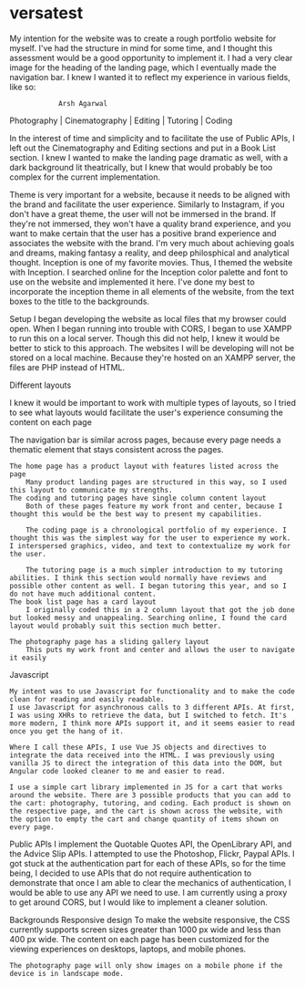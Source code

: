 # versatest

My intention for the website was to create a rough portfolio website for myself. I've had the structure in mind for some time, and I thought this assessment would be a good opportunity to implement it. I had a very clear image for the heading of the landing page, which I eventually made the navigation bar. I knew I wanted it to reflect my experience in various fields, like so:

				Arsh Agarwal

Photography | Cinematography | Editing | Tutoring | Coding

In the interest of time and simplicity and to facilitate the use of Public APIs, I left out the Cinematography and Editing sections and put in a Book List section. I knew I wanted to make the landing page dramatic as well, with a dark background lit theatrically, but I knew that would probably be too complex for the current implementation.

Theme is very important for a website, because it needs to be aligned with the brand and facilitate the user experience. Similarly to Instagram, if you don't have a great theme, the user will not be immersed in the brand. If they're not immersed, they won't have a quality brand experience, and you want to make certain that the user has a positive brand experience and associates the website with the brand. I'm very much about achieving goals and dreams, making fantasy a reality, and deep philosphical and analytical thought. Inception is one of my favorite movies. Thus, I themed the website with Inception. I searched online for the Inception color palette and font to use on the website and implemented it here. I've done my best to incorporate the inception theme in all elements of the website, from the text boxes to the title to the backgrounds.
 

Setup
	I began developing the website as local files that my browser could open. When I began running into trouble with CORS, I began to use XAMPP to run this on a local server. Though this did not help, I knew it would be better to stick to this approach. The websites I will be developing will not be stored on a local machine. Because they're hosted on an XAMPP server, the files are PHP instead of HTML.

Different layouts
	
I knew it would be important to work with multiple types of layouts, so I tried to see what layouts would facilitate the user's experience consuming the content on each page

The navigation bar is similar across pages, because every page needs a thematic element that stays consistent across the pages.
	
	The home page has a product layout with features listed across the page
		Many product landing pages are structured in this way, so I used this layout to communicate my strengths.
	The coding and tutoring pages have single column content layout
		Both of these pages feature my work front and center, because I thought this would be the best way to present my capabilities.
		
		The coding page is a chronological portfolio of my experience. I thought this was the simplest way for the user to experience my work. I interspersed graphics, video, and text to contextualize my work for the user.
		
		The tutoring page is a much simpler introduction to my tutoring abilities. I think this section would normally have reviews and possible other content as well. I began tutoring this year, and so I do not have much additional content.
	The book list page has a card layout
		I originally coded this in a 2 column layout that got the job done but looked messy and unappealing. Searching online, I found the card layout would probably suit this section much better.
		
	The photography page has a sliding gallery layout
		This puts my work front and center and allows the user to navigate it easily
	

Javascript
	
	My intent was to use Javascript for functionality and to make the code clean for reading and easily readable.
	I use Javascript for asynchronous calls to 3 different APIs. At first, I was using XHRs to retrieve the data, but I switched to fetch. It's more modern, I think more APIs support it, and it seems easier to read once you get the hang of it.
	
	Where I call these APIs, I use Vue JS objects and directives to integrate the data received into the HTML. I was previously using vanilla JS to direct the integration of this data into the DOM, but Angular code looked cleaner to me and easier to read.
	
	I use a simple cart library implemented in JS for a cart that works around the website. There are 3 possible products that you can add to the cart: photography, tutoring, and coding. Each product is shown on the respective page, and the cart is shown across the website, with the option to empty the cart and change quantity of items shown on every page.
Public APIs
	I implement the Quotable Quotes API, the OpenLibrary API, and the Advice Slip APIs.
	I attempted to use the Photoshop, Flickr, Paypal APIs. I got stuck at the authentication part for each of these APIs, so for the time being, I decided to use APIs that do not require authentication to demonstrate that once I am able to clear the mechanics of authentication, I would be able to use any API we need to use.
	I am currently using a proxy to get around CORS, but I would like to implement a cleaner solution.

Backgrounds
Responsive design
	To make the website responsive, the CSS currently supports screen sizes greater than 1000 px wide and less than 400 px wide. The content on each page has been customized for the viewing experiences on desktops, laptops, and mobile phones.
	
	The photography page will only show images on a mobile phone if the device is in landscape mode.
